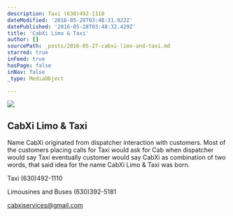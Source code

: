 ```yaml
---
description: Taxi (630)492-1110
dateModified: '2016-05-28T03:48:31.922Z'
datePublished: '2016-05-28T03:48:32.429Z'
title: 'CabXi Limo & Taxi'
author: []
sourcePath: _posts/2016-05-27-cabxi-limo-and-taxi.md
starred: true
inFeed: true
hasPage: false
inNav: false
_type: MediaObject

---
```

<article style=""><img src="https://s3-us-west-2.amazonaws.com/the-grid-img/p/623bae7a271b4f490763b172e9ee763fb34df742.png" /><h1>CabXi Limo &amp; Taxi</h1><p>Name CabXi originated from dispatcher interaction with customers. Most of the customers placing calls for Taxi would ask for Cab when dispatcher would say Taxi eventually customer would say CabXi as combination of two words, that said idea for the name CabXi Limo &amp; Taxi was born.</p></article>

Taxi (630)492-1110

Limousines and Buses (630)392-5181

cabxiservices@gmail.com